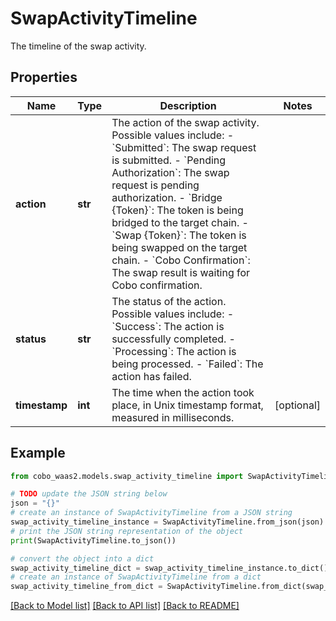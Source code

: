 # SwapActivityTimeline

The timeline of the swap activity.

## Properties

Name | Type | Description | Notes
------------ | ------------- | ------------- | -------------
**action** | **str** | The action of the swap activity. Possible values include:   - &#x60;Submitted&#x60;: The swap request is submitted.   - &#x60;Pending Authorization&#x60;: The swap request is pending authorization.   - &#x60;Bridge {Token}&#x60;: The token is being bridged to the target chain.   - &#x60;Swap {Token}&#x60;: The token is being swapped on the target chain.   - &#x60;Cobo Confirmation&#x60;: The swap result is waiting for Cobo confirmation.  | 
**status** | **str** | The status of the action. Possible values include:   - &#x60;Success&#x60;: The action is successfully completed.   - &#x60;Processing&#x60;: The action is being processed.   - &#x60;Failed&#x60;: The action has failed.  | 
**timestamp** | **int** | The time when the action took place, in Unix timestamp format, measured in milliseconds.   | [optional] 

## Example

```python
from cobo_waas2.models.swap_activity_timeline import SwapActivityTimeline

# TODO update the JSON string below
json = "{}"
# create an instance of SwapActivityTimeline from a JSON string
swap_activity_timeline_instance = SwapActivityTimeline.from_json(json)
# print the JSON string representation of the object
print(SwapActivityTimeline.to_json())

# convert the object into a dict
swap_activity_timeline_dict = swap_activity_timeline_instance.to_dict()
# create an instance of SwapActivityTimeline from a dict
swap_activity_timeline_from_dict = SwapActivityTimeline.from_dict(swap_activity_timeline_dict)
```
[[Back to Model list]](../README.md#documentation-for-models) [[Back to API list]](../README.md#documentation-for-api-endpoints) [[Back to README]](../README.md)


